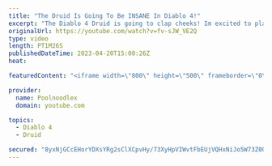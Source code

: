 ```yaml
---
title: "The Druid Is Going To Be INSANE In Diablo 4!"
excerpt: "The Diablo 4 Druid is going to clap cheeks! Im excited to play it as shapeshifting and summoning, although the elemental abilities ..."
originalUrl: https://youtube.com/watch?v=fv-sJW_VE2Q
type: video
length: PT1M26S
publishedDateTime: 2023-04-20T15:00:26Z
heat: 

featuredContent: "<iframe width=\"800\" height=\"500\" frameborder=\"0\" src=\"https://www.youtube.com/embed/fv-sJW_VE2Q\" allow=\"accelerometer; autoplay; encrypted-media; gyroscope; picture-in-picture\" allowfullscreen></iframe>"

provider:
  name: Poolnoodlex
  domain: youtube.com

topics:
  - Diablo 4
  - Druid

secured: "8yxNjGCcEHorYDXsYRg2sClXCpvHy/73XyHpVIWvtFbEUjVQHxNiJo5W73Z0Q9J939KGYNywcJcupqjYnhBYLubCcprBAe10VScNmCoiwJdg3ggg+duHRrdGdyQVHfHUuAWcRme9UYmL2ivoOwtqsp3ZdIFExf8waQ9MMbeJ3Qazycg/tT76PJX5SAjD4+rdlqhccR4zvfbQ5NijgoBZBW81Y4fMBgUWhw4rFDfH+SCRxuD8orX5YppFsF/zlQ0w6jaW8TqRW2I62Swk3Z6im/Z3whPKGLtpnpV2YUqTpJYh6JpPxD55g0nskS5abmCeWhNbECLr0gn6pm/vwhV9H+ADAT949Lg8gD+s+LRJjsB8x0VcoIFCVyQvJA4E1KeowsVIvZ5lKMkt25A0L6zAkTt3zbkAGRSG2yMEW122s2U=;pRC4EUQTc4bayEHl+f7FAg=="
---
```


